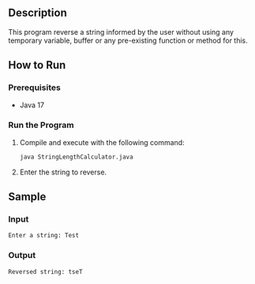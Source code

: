 ## Description

This program reverse a string informed by the user without using any temporary variable, buffer or any pre-existing
function or method for this.

## How to Run

### Prerequisites

- Java 17

### Run the Program

1. Compile and execute with the following command:
   ```bash
   java StringLengthCalculator.java
   ```
2. Enter the string to reverse.

## Sample

### Input

```
Enter a string: Test
```

### Output

```
Reversed string: tseT
```